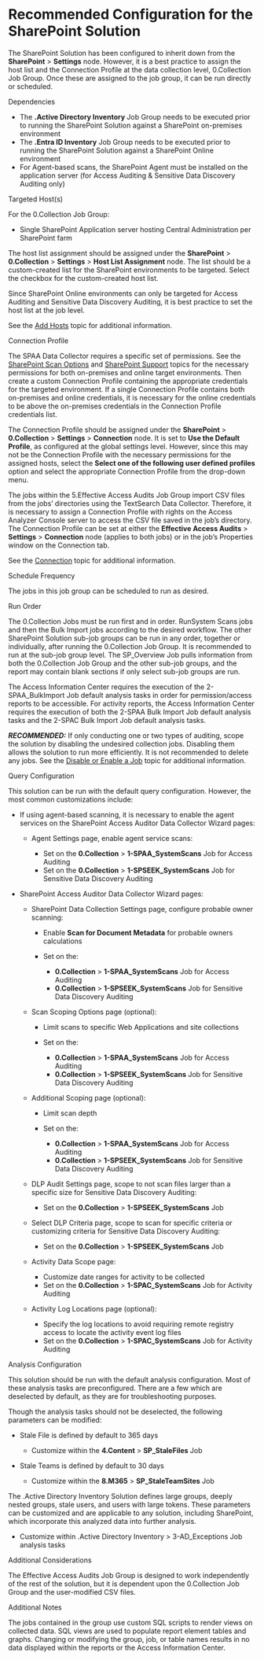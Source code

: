 # Recommended Configuration for the SharePoint Solution

The SharePoint Solution has been configured to inherit down from the **SharePoint** > **Settings**
node. However, it is a best practice to assign the host list and the Connection Profile at the data
collection level, 0.Collection Job Group. Once these are assigned to the job group, it can be run
directly or scheduled.

Dependencies

- The **.Active Directory Inventory** Job Group needs to be executed prior to running the SharePoint
  Solution against a SharePoint on-premises environment
- The **.Entra ID Inventory** Job Group needs to be executed prior to running the SharePoint
  Solution against a SharePoint Online environment
- For Agent-based scans, the SharePoint Agent must be installed on the application server (for
  Access Auditing & Sensitive Data Discovery Auditing only)

Targeted Host(s)

For the 0.Collection Job Group:

- Single SharePoint Application server hosting Central Administration per SharePoint farm

The host list assignment should be assigned under the **SharePoint** > **0.Collection** >
**Settings** > **Host List Assignment** node. The list should be a custom-created list for the
SharePoint environments to be targeted. Select the checkbox for the custom-created host list.

Since SharePoint Online environments can only be targeted for Access Auditing and Sensitive Data
Discovery Auditing, it is best practice to set the host list at the job level.

See the [Add Hosts](/docs/accessanalyzer/12.0/admin/hostmanagement/actions/add.md) topic for additional information.

Connection Profile

The SPAA Data Collector requires a specific set of permissions. See the
[SharePoint Scan Options](/docs/accessanalyzer/12.0/requirements/solutions/sharepoint/scanoptions.md) and
[SharePoint Support](/docs/accessanalyzer/12.0/requirements/target/sharepoint.md) topics for the necessary permissions
for both on-premises and online target environments. Then create a custom Connection Profile
containing the appropriate credentials for the targeted environment. If a single Connection Profile
contains both on-premises and online credentials, it is necessary for the online credentials to be
above the on-premises credentials in the Connection Profile credentials list.

The Connection Profile should be assigned under the **SharePoint** > **0.Collection** >
**Settings** > **Connection** node. It is set to **Use the Default Profile**, as configured at the
global settings level. However, since this may not be the Connection Profile with the necessary
permissions for the assigned hosts, select the **Select one of the following user defined profiles**
option and select the appropriate Connection Profile from the drop-down menu.

The jobs within the 5.Effective Access Audits Job Group import CSV files from the jobs’ directories
using the TextSearch Data Collector. Therefore, it is necessary to assign a Connection Profile with
rights on the Access Analyzer Console server to access the CSV file saved in the job’s directory.
The Connection Profile can be set at either the **Effective Access Audits** > **Settings** >
**Connection** node (applies to both jobs) or in the job’s Properties window on the Connection tab.

See the [Connection](/docs/accessanalyzer/12.0/admin/settings/connection/overview.md) topic for additional information.

Schedule Frequency

The jobs in this job group can be scheduled to run as desired.

Run Order

The 0.Collection Jobs must be run first and in order. RunSystem Scans jobs and then the Bulk Import
jobs according to the desired workflow. The other SharePoint Solution sub-job groups can be run in
any order, together or individually, after running the 0.Collection Job Group. It is recommended to
run at the sub-job group level. The SP_Overview Job pulls information from both the 0.Collection Job
Group and the other sub-job groups, and the report may contain blank sections if only select sub-job
groups are run.

The Access Information Center requires the execution of the 2-SPAA_BulkImport Job default analysis
tasks in order for permission/access reports to be accessible. For activity reports, the Access
Information Center requires the execution of both the 2-SPAA Bulk Import Job default analysis tasks
and the 2-SPAC Bulk Import Job default analysis tasks.

**_RECOMMENDED:_** If only conducting one or two types of auditing, scope the solution by disabling
the undesired collection jobs. Disabling them allows the solution to run more efficiently. It is not
recommended to delete any jobs. See the
[Disable or Enable a Job](/docs/accessanalyzer/12.0/admin/jobs/job/disableenable.md) topic for additional information.

Query Configuration

This solution can be run with the default query configuration. However, the most common
customizations include:

- If using agent-based scanning, it is necessary to enable the agent services on the SharePoint
  Access Auditor Data Collector Wizard pages:

    - Agent Settings page, enable agent service scans:

        - Set on the **0.Collection** > **1-SPAA_SystemScans** Job for Access Auditing
        - Set on the **0.Collection** > **1-SPSEEK_SystemScans** Job for Sensitive Data Discovery
          Auditing

- SharePoint Access Auditor Data Collector Wizard pages:

    - SharePoint Data Collection Settings page, configure probable owner scanning:

        - Enable **Scan for Document Metadata** for probable owners calculations
        - Set on the:

            - **0.Collection** > **1-SPAA_SystemScans** Job for Access Auditing
            - **0.Collection** > **1-SPSEEK_SystemScans** Job for Sensitive Data Discovery Auditing

    - Scan Scoping Options page (optional):

        - Limit scans to specific Web Applications and site collections
        - Set on the:

            - **0.Collection** > **1-SPAA_SystemScans** Job for Access Auditing
            - **0.Collection** > **1-SPSEEK_SystemScans** Job for Sensitive Data Discovery Auditing

    - Additional Scoping page (optional):

        - Limit scan depth
        - Set on the:

            - **0.Collection** > **1-SPAA_SystemScans** Job for Access Auditing
            - **0.Collection** > **1-SPSEEK_SystemScans** Job for Sensitive Data Discovery Auditing

    - DLP Audit Settings page, scope to not scan files larger than a specific size for Sensitive
      Data Discovery Auditing:

        - Set on the **0.Collection** > **1-SPSEEK_SystemScans** Job

    - Select DLP Criteria page, scope to scan for specific criteria or customizing criteria for
      Sensitive Data Discovery Auditing:

        - Set on the **0.Collection** > **1-SPSEEK_SystemScans** Job

    - Activity Data Scope page:

        - Customize date ranges for activity to be collected
        - Set on the **0.Collection** > **1-SPAC_SystemScans** Job for Activity Auditing

    - Activity Log Locations page (optional):

        - Specify the log locations to avoid requiring remote registry access to locate the activity
          event log files
        - Set on the **0.Collection** > **1-SPAC_SystemScans** Job for Activity Auditing

Analysis Configuration

This solution should be run with the default analysis configuration. Most of these analysis tasks
are preconfigured. There are a few which are deselected by default, as they are for troubleshooting
purposes.

Though the analysis tasks should not be deselected, the following parameters can be modified:

- Stale File is defined by default to 365 days

    - Customize within the **4.Content** > **SP_StaleFiles** Job

- Stale Teams is defined by default to 30 days

    - Customize within the **8.M365** > **SP_StaleTeamSites** Job

The .Active Directory Inventory Solution defines large groups, deeply nested groups, stale users,
and users with large tokens. These parameters can be customized and are applicable to any solution,
including SharePoint, which incorporate this analyzed data into further analysis.

- Customize within .Active Directory Inventory > 3-AD_Exceptions Job analysis tasks

Additional Considerations

The Effective Access Audits Job Group is designed to work independently of the rest of the solution,
but it is dependent upon the 0.Collection Job Group and the user-modified CSV files.

Additional Notes

The jobs contained in the group use custom SQL scripts to render views on collected data. SQL views
are used to populate report element tables and graphs. Changing or modifying the group, job, or
table names results in no data displayed within the reports or the Access Information Center.
